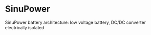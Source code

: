 # SinuPower
SinuPower battery architecture: low voltage battery, DC/DC converter electrically isolated
